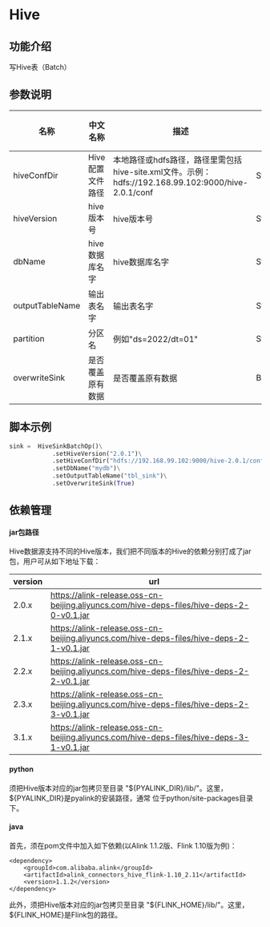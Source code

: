 # Hive

## 功能介绍
写Hive表（Batch）


## 参数说明

<!-- This is the start of auto-generated parameter info -->
<!-- DO NOT EDIT THIS PART!!! -->
| 名称 | 中文名称 | 描述 | 类型 | 是否必须？ | 默认值 |
| --- | --- | --- | --- | --- | --- |
| hiveConfDir | Hive配置文件路径 | 本地路径或hdfs路径，路径里需包括hive-site.xml文件。示例：hdfs://192.168.99.102:9000/hive-2.0.1/conf | String | ✓ |  |
| hiveVersion | hive版本号 | hive版本号 | String | ✓ |  |
| dbName | hive数据库名字 | hive数据库名字 | String | ✓ |  |
| outputTableName | 输出表名字 | 输出表名字 | String | ✓ |  |
| partition | 分区名 | 例如"ds=2022/dt=01" | String |  |  |
| overwriteSink | 是否覆盖原有数据 | 是否覆盖原有数据 | Boolean |  | False |
<!-- This is the end of auto-generated parameter info -->


## 脚本示例
```python
sink =  HiveSinkBatchOp()\
            .setHiveVersion("2.0.1")\
            .setHiveConfDir("hdfs://192.168.99.102:9000/hive-2.0.1/conf")\
            .setDbName("mydb")\
            .setOutputTableName("tbl_sink")\
            .setOverwriteSink(True)
```

## 依赖管理

#### jar包路径
Hive数据源支持不同的Hive版本，我们把不同版本的Hive的依赖分别打成了jar包，用户可从如下地址下载：

| version | url |
| ---- | ---- |
| 2.0.x | https://alink-release.oss-cn-beijing.aliyuncs.com/hive-deps-files/hive-deps-2-0-v0.1.jar |
| 2.1.x | https://alink-release.oss-cn-beijing.aliyuncs.com/hive-deps-files/hive-deps-2-1-v0.1.jar |
| 2.2.x | https://alink-release.oss-cn-beijing.aliyuncs.com/hive-deps-files/hive-deps-2-2-v0.1.jar |
| 2.3.x | https://alink-release.oss-cn-beijing.aliyuncs.com/hive-deps-files/hive-deps-2-3-v0.1.jar |
| 3.1.x | https://alink-release.oss-cn-beijing.aliyuncs.com/hive-deps-files/hive-deps-3-1-v0.1.jar |


#### python

须把Hive版本对应的jar包拷贝至目录 "${PYALINK_DIR}/lib/"。这里，${PYALINK_DIR}是pyalink的安装路径，通常
位于python/site-packages目录下。


#### java

首先，须在pom文件中加入如下依赖(以Alink 1.1.2版、Flink 1.10版为例)：
```
<dependency>
    <groupId>com.alibaba.alink</groupId>
    <artifactId>alink_connectors_hive_flink-1.10_2.11</artifactId>
    <version>1.1.2</version>
</dependency>
```

此外，须把Hive版本对应的jar包拷贝至目录 "${FLINK_HOME}/lib/"。这里，${FLINK_HOME}是Flink包的路径。